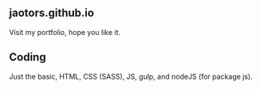 ## jaotors.github.io

Visit my portfolio, hope you like it.

## Coding

Just the basic, HTML, CSS (SASS), JS, gulp, and nodeJS (for package js).